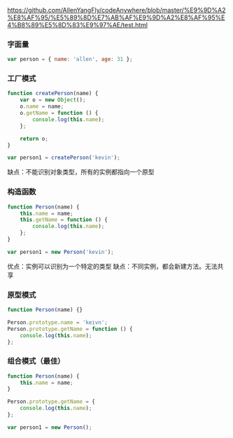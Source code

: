https://github.com/AllenYangFly/codeAnywhere/blob/master/%E9%9D%A2%E8%AF%95/%E5%89%8D%E7%AB%AF%E9%9D%A2%E8%AF%95%E4%B8%89%E5%8D%83%E9%97%AE/test.html

### 字面量
```javascript
var person = { name: 'allen', age: 31 };
```

### 工厂模式
```javascript
function createPerson(name) {
    var o = new Object();
    o.name = name;
    o.getName = function () {
        console.log(this.name);
    };

    return o;
}

var person1 = createPerson('kevin');
```
缺点：不能识别对象类型，所有的实例都指向一个原型


### 构造函数
```javascript
function Person(name) {
    this.name = name;
    this.getName = function () {
        console.log(this.name);
    };
}

var person1 = new Person('kevin');
```
优点：实例可以识别为一个特定的类型
缺点：不同实例，都会新建方法。无法共享


### 原型模式
```javascript
function Person(name) {}

Person.prototype.name = 'keivn';
Person.prototype.getName = function () {
    console.log(this.name);
};
```

### 组合模式（最佳）
``` javascript
function Person(name) {
    this.name = name;
}

Person.prototype.getName = {
    console.log(this.name);
};

var person1 = new Person();
```